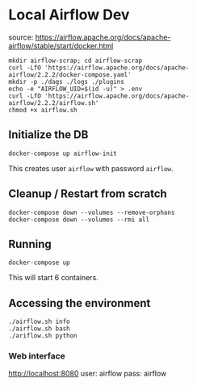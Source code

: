 # Local Airflow Dev

source: <https://airflow.apache.org/docs/apache-airflow/stable/start/docker.html>

```shell
mkdir airflow-scrap; cd airflow-scrap
curl -LfO 'https://airflow.apache.org/docs/apache-airflow/2.2.2/docker-compose.yaml'
mkdir -p ./dags ./logs ./plugins
echo -e "AIRFLOW_UID=$(id -u)" > .env
curl -LfO 'https://airflow.apache.org/docs/apache-airflow/2.2.2/airflow.sh'
chmod +x airflow.sh
```
## Initialize the DB

```shell
docker-compose up airflow-init
```
This creates user `airflow` with password `airflow`.

## Cleanup / Restart from scratch

```shell
docker-compose down --volumes --remove-orphans
docker-compose down --volumes --rmi all
```

## Running

```shell
docker-compose up
```
This will start 6 containers.

## Accessing the environment

```shell
./airflow.sh info
./airflow.sh bash
./ariflow.sh python
```
### Web interface

<http://localhost:8080>
user: airflow
pass: airflow


